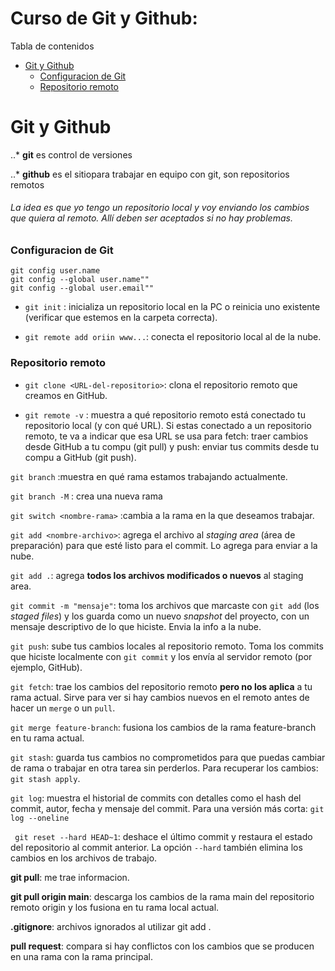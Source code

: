 # Curso de Git y Github: 

Tabla de contenidos

- [Git y Github](#git-y-github)
  - [Configuracion de Git](#configuracion-de-git)
  - [Repositorio remoto](#repositorio-remoto)
    
# Git y Github

..* **git** es control de versiones

..* **github** es el sitiopara trabajar en equipo con git, son repositorios remotos

###### La idea es que yo tengo un repositorio local y voy enviando los cambios que quiera al remoto. Allí deben ser aceptados si no hay problemas.

### Configuracion de Git

``` Configuraciones
git config user.name
git config --global user.name""
git config --global user.email""
```
+ `git init` : inicializa un repositorio local en la PC o reinicia uno existente (verificar que estemos en la carpeta correcta).

+ `git remote add oriin www...`: conecta el repositorio local al de la nube.

### Repositorio remoto

+ `git clone <URL-del-repositorio>`: clona el repositorio remoto que creamos en GitHub.

+ `git remote -v` : muestra a qué repositorio remoto está conectado tu repositorio local (y con qué URL). Si estas conectado a un repositorio remoto, te va a indicar que esa URL se usa para fetch: traer cambios desde GitHub a tu compu (git pull) y
push: enviar tus commits desde tu compu a GitHub (git push).

`git branch` :muestra en qué rama estamos trabajando actualmente.

`git branch -M` : crea una nueva rama

`git switch <nombre-rama>` :cambia a la rama en la que deseamos trabajar.

`git add <nombre-archivo>`: agrega el archivo al *staging area* (área de preparación) para que esté listo para el commit. Lo agrega para enviar a la nube.

`git add .`: agrega **todos los archivos modificados o nuevos** al staging area.

`git commit -m "mensaje"`: toma los archivos que marcaste con `git add` (los *staged files*) y los guarda como un nuevo *snapshot* del proyecto, con un mensaje descriptivo de lo que hiciste. Envia la info a la nube.

`git push`: sube tus cambios locales al repositorio remoto. Toma los commits que hiciste localmente con `git commit` y los envía al servidor remoto (por ejemplo, GitHub).

`git fetch`: trae los cambios del repositorio remoto **pero no los aplica** a tu rama actual. Sirve para ver si hay cambios nuevos en el remoto antes de hacer un `merge` o un `pull`.

`git merge feature-branch`: fusiona los cambios de la rama feature-branch en tu rama actual.

`git stash`: guarda tus cambios no comprometidos para que puedas cambiar de rama o trabajar en otra tarea sin perderlos. Para recuperar los cambios: `git stash apply`.

`git log`: muestra el historial de commits con detalles como el hash del commit, autor, fecha y mensaje del commit. Para una versión más corta: `git log --oneline`

` git reset --hard HEAD~1`: deshace el último commit y restaura el estado del repositorio al commit anterior. La opción `--hard` también elimina los cambios en los archivos de trabajo.

**git pull**: me trae informacion. 

**git pull origin main**: descarga los cambios de la rama main del repositorio remoto origin y los fusiona en tu rama local actual.

**.gitignore**: archivos ignorados al utilizar git add .

**pull request**: compara si hay conflictos con los cambios que se producen en una rama con la rama principal. 

